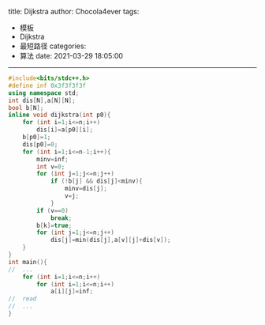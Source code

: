 title: Dijkstra
author: Chocola4ever
tags:
  - 模板
  - Dijkstra
  - 最短路径
categories:
  - 算法
date: 2021-03-29 18:05:00
---
```cpp
#include<bits/stdc++.h>
#define inf 0x3f3f3f3f
using namespace std;
int dis[N],a[N][N];
bool b[N];
inline void dijkstra(int p0){
	for (int i=1;i<=n;i++)
		dis[i]=a[p0][i];
	b[p0]=1;
	dis[p0]=0;
	for (int i=1;i<=n-1;i++){
		minv=inf;
		int v=0;
		for (int j=1;j<=n;j++)
			if (!b[j] && dis[j]<minv){
				minv=dis[j];
				v=j;
			}
		if (v==0)
			break;
		b[k]=true;
		for (int j=1;j<=n;j++)
			dis[j]=min(dis[j],a[v][j]+dis[v]);
	}
}
int main(){
//	...
	for (int i=1;i<=n;i++)
		for (int i=1;i<=n;i++)
			a[i][j]=inf;
//	read
//	...
}
```